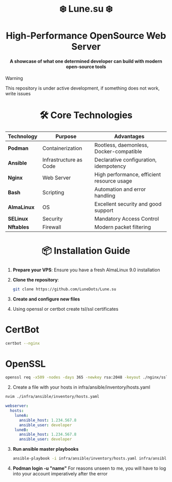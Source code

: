 <div align="center">
    <h1>❄️  Lune.su  ❄️</h1>
    <h3></h3>
</div>

<div align="center">
    <h1>High-Performance OpenSource Web Server</h1>
    <h4>A showcase of what one determined developer can build with modern open-source tools</h4>
</div>

> [!WARNING]
> This repository is under active development, if something does not work, write issues

<div align="center">
    <h1>🛠️ Core Technologies</h1>
    <h3></h3>
</div>

| Technology     | Purpose                | Advantages                                 |
| -------------- | ---------------------- | ------------------------------------------ |
| **Podman**     | Containerization       | Rootless, daemonless, Docker-compatible    |
| **Ansible**    | Infrastructure as Code | Declarative configuration, idempotency     |
| **Nginx**      | Web Server             | High performance, efficient resource usage |
| **Bash**       | Scripting              | Automation and error handling              |
| **AlmaLinux** | OS                     | Excellent security and good support        |
| **SELinux**    | Security               | Mandatory Access Control                   |
| **Nftables**   | Firewall               | Modern packet filtering                    |

<div align="center">
    <h1>📦 Installation Guide</h1>
    <h3></h3>
</div>

1. **Prepare your VPS**:
    Ensure you have a fresh AlmaLinux 9.0 installation

2. **Clone the repository**:
    ```bash
    git clone https://github.com/LuneDots/Lune.su
    ```

3. **Create and configure new files**
  1. Using openssl or certbot create tsl/ssl certificates
  # CertBot
  ```bash
  certbot --nginx
  ```
  # OpenSSL
  ```bash
  openssl req -x509 -nodes -days 365 -newkey rsa:2048 -keyout ./nginx/ssl/cert.key -out ./nginx/ssl/cert.pem -subj "/CN=domain.com"
  ```

  2. Create a file with your hosts in infra/ansible/inventory/hosts.yaml
  ```bash
  nvim ./infra/ansible/inventory/hosts.yaml
  ```

  ```yaml
  webserver:
    hosts:
      luneA:
        ansible_host: 1.234.567.8
        ansible_user: developer
      luneB:
        ansible_host: 1.234.567.8
        ansible_user: developer
  ```

3. **Run ansible master playbooks**
    ```bash
    ansible-playbook -i infra/ansible/inventory/hosts.yaml infra/ansible/playbook/master.yaml -e PROJECT_DIR=YOUR_DIRECTORY
    ```

4. **Podman login -u "name"**
   For reasons unseen to me, you will have to log into your account imperatively after the error
